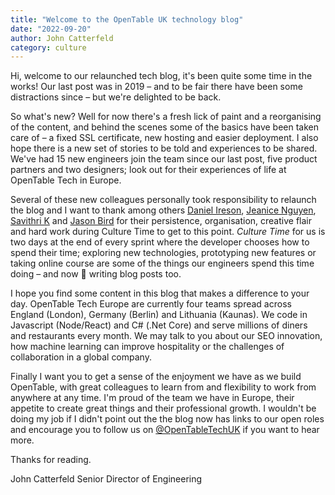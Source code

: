 ```yaml
---
title: "Welcome to the OpenTable UK technology blog"
date: "2022-09-20"
author: John Catterfeld
category: culture
---
```


Hi, welcome to our relaunched tech blog, it's been quite some time in the works!  Our last post was in 2019 – and to be fair there have been some distractions since – but we're delighted to be back.

So what's new?  Well for now there's a fresh lick of paint and a reorganising of the content, and behind the scenes some of the basics have been taken care of – a fixed SSL certificate, new hosting and easier deployment.  I also hope there is a new set of stories to be told and experiences to be shared.  We've had 15 new engineers join the team since our last post, five product partners and two designers; look out for their experiences of life at OpenTable Tech in Europe.

Several of these new colleagues personally took responsibility to relaunch the blog and I want to thank among others [Daniel Ireson](https://www.linkedin.com/in/danielireson/), [Jeanice Nguyen](https://www.linkedin.com/in/jeanicenguyen/), [Savithri K](https://www.linkedin.com/in/k-savithri/) and [Jason Bird](https://www.linkedin.com/in/jbird55/) for their persistence, organisation, creative flair and hard work during Culture Time to get to this point.  _Culture Time_ for us is two days at the end of every sprint where the developer chooses how to spend their time; exploring new technologies, prototyping new features or taking online course are some of the things our engineers spend this time doing – and now 🤞 writing blog posts too.

I hope you find some content in this blog that makes a difference to your day.  OpenTable Tech Europe are currently four teams spread across England (London), Germany (Berlin) and Lithuania (Kaunas).  We code in Javascript (Node/React) and C# (.Net Core) and serve millions of diners and restaurants every month.  We may talk to you about our SEO innovation, how machine learning can improve hospitality or the challenges of collaboration in a global company.

Finally I want you to get a sense of the enjoyment we have as we build OpenTable, with great colleagues to learn from and flexibility to work from anywhere at any time.  I'm proud of the team we have in Europe, their appetite to create great things and their professional growth.  I wouldn't be doing my job if I didn't point out the the blog now has links to our open roles and encourage you to follow us on [@OpenTableTechUK](https://twitter.com/opentabletechuk) if you want to hear more.

Thanks for reading.

John Catterfeld
Senior Director of Engineering
